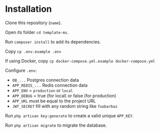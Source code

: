 # Installation

Clone this repository (`name`).

Open its folder `cd template-ms`.

Run `composer install` to add its dependencies.

Copy `cp .env.example .env`

If using Docker, copy `cp docker-compose.yml.example docker-compose.yml`

Configure `.env`:

* `DB_...` Postgres connection data
* `APP_REDIS_...` Redis connection data
* `APP_ENV` = `production` or `local`
* `APP_DEBUG` = true (for local) or false (for production)
* `APP_URL` must be equal to the project URL
* `JWT_SECRET` fill with any random string like `foobarbaz`

Run `php artisan key:generate` to create a valid unique `APP_KEY`.

Run `php artisan migrate` to migrate the database.
